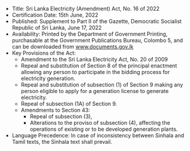 - Title: Sri Lanka Electricity (Amendment) Act, No. 16 of 2022
- Certification Date: 15th June, 2022
- Published: Supplement to Part II of the Gazette, Democratic Socialist Republic of Sri Lanka, June 17, 2022
- Availability: Printed by the Department of Government Printing, purchasable at the Government Publications Bureau, Colombo 5, and can be downloaded from www.documents.gov.lk
- Key Provisions of the Act:
  - Amendment to the Sri Lanka Electricity Act, No. 20 of 2009
  - Repeal and substitution of Section 8 of the principal enactment allowing any person to participate in the bidding process for electricity generation.
  - Repeal and substitution of subsection (1) of Section 9 making any person eligible to apply for a generation license to generate electricity.
  - Repeal of subsection (1A) of Section 9.
  - Amendments to Section 43:
    - Repeal of subsection (3),
    - Alterations to the proviso of subsection (4), affecting the operations of existing or to be developed generation plants.
- Language Precedence: In case of inconsistency between Sinhala and Tamil texts, the Sinhala text shall prevail.